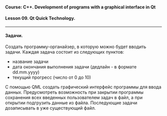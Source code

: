 #### Course: C++. Development of programs with a graphical interface in Qt  
#### Lesson 09. Qt Quick Technology.  

***  

#### Задачи.  

Создать программу-органайзер, в которую можно будет вводить задачи. Каждая задача состоит из следующих пунктов:  
- название задачи  
- дата окончания выполнения задачи (дедлайн - в формате dd.mm.yyyy)  
- текущий прогресс (число от 0 до 10)  

С помощью QML создать графический интерфейс программы для ввода данных.
Предусмотреть возможность при закрытии программы сохранения всех введенных пользователем задач в файл, а при открытии подгрузить данные из файла. Последующие задачи дозаписывать в уже существующий файл.  





